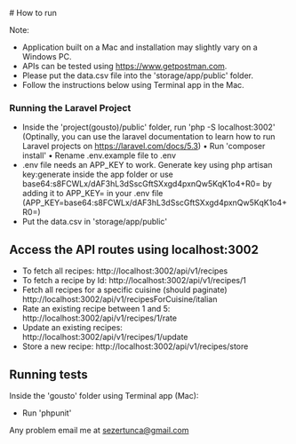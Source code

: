 # How to run

Note: 
- Application built on a Mac and installation may slightly vary on a Windows PC.
- APIs can be tested using https://www.getpostman.com.
- Please put the data.csv file into the 'storage/app/public' folder.
- Follow the instructions below using Terminal app in the Mac.

### Running the Laravel Project
* Inside the 'project(gousto)/public' folder, run 'php -S localhost:3002' (Optinally, you can use the laravel documentation to learn how to run Laravel projects on https://laravel.com/docs/5.3)
• Run 'composer install'
• Rename .env.example file to .env
* .env file needs an APP_KEY to work.  Generate key using php artisan key:generate inside the app folder or use base64:s8FCWLx/dAF3hL3dSscGftSXxgd4pxnQw5KqK1o4+R0= by adding it to APP_KEY= in your .env file
(APP_KEY=base64:s8FCWLx/dAF3hL3dSscGftSXxgd4pxnQw5KqK1o4+R0=)
* Put the data.csv in 'storage/app/public'

## Access the API routes using localhost:3002

+ To fetch all recipes:
	http://localhost:3002/api/v1/recipes
+ To fetch a recipe by Id:
	http://localhost:3002/api/v1/recipes/1
+ Fetch all recipes for a specific cuisine (should paginate)
	http://localhost:3002/api/v1/recipesForCuisine/italian
+ Rate an existing recipe between 1 and 5:
	http://localhost:3002/api/v1/recipes/1/rate
+ Update an existing recipes:
	http://localhost:3002/api/v1/recipes/1/update
+ Store a new recipe:
	http://localhost:3002/api/v1/recipes/store

## Running tests
Inside the 'gousto' folder using Terminal app (Mac):
* Run 'phpunit'


Any problem email me at sezertunca@gmail.com


